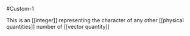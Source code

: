 #Custom-1 

This is an [[integer]] representing the character of any other [[physical quantities]] number of [[vector quantity]] 